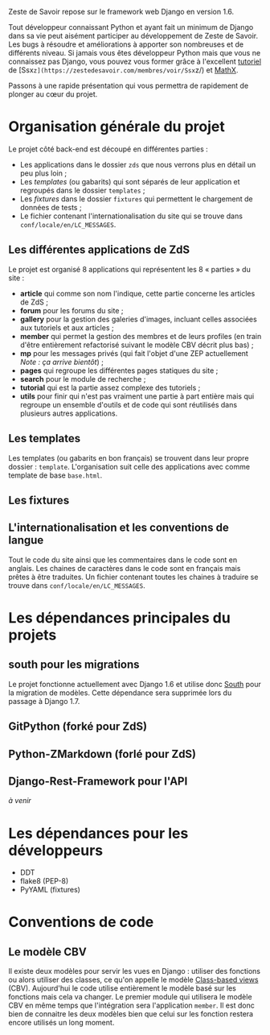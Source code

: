 Zeste de Savoir repose sur le framework web Django en version 1.6.

Tout développeur connaissant Python et ayant fait un minimum de Django dans sa vie peut aisément participer au développement de Zeste de Savoir. Les bugs à résoudre et améliorations à apporter son nombreuses et de différents niveau. Si jamais vous êtes développeur Python mais que vous ne connaissez pas Django, vous pouvez vous former grâce à l'excellent [tutoriel](https://zestedesavoir.com/tutoriels/232/developpez-votre-site-web-avec-le-framework-django/) de [Ssx`z](https://zestedesavoir.com/membres/voir/Ssx`z/) et [MathX](https://zestedesavoir.com/membres/voir/MathX/).

Passons à une rapide présentation qui vous permettra de rapidement de plonger au cœur du projet.

# Organisation générale du projet

Le projet côté back-end est découpé en différentes parties :

* Les applications dans le dossier `zds` que nous verrons plus en détail un peu plus loin ;
* Les *templates* (ou gabarits) qui sont séparés de leur application et regroupés dans le dossier `templates` ;
* Les *fixtures* dans le dossier `fixtures` qui permettent le chargement de données de tests ;
* Le fichier contenant l'internationalisation du site qui se trouve dans `conf/locale/en/LC_MESSAGES`.

## Les différentes applications de ZdS

Le projet est organisé 8 applications qui représentent les 8 « parties » du site :

* **article** qui comme son nom l'indique, cette partie concerne les articles de ZdS ;
* **forum** pour les forums du site ;
* **gallery** pour la gestion des galeries d'images, incluant celles associées aux tutoriels et aux articles ;
* **member** qui permet la gestion des membres et de leurs profiles (en train d'être entièrement refactorisé suivant le modèle CBV décrit plus bas) ;
* **mp** pour les messages privés (qui fait l'objet d'une ZEP actuellement *Note : ça arrive bientôt*) ;
* **pages** qui regroupe les différentes pages statiques du site ;
* **search** pour le module de recherche ;
* **tutorial** qui est la partie assez complexe des tutoriels ;
* **utils** pour finir qui n'est pas vraiment une partie à part entière mais qui regroupe un ensemble d'outils et de code qui sont réutilisés dans plusieurs autres applications.

## Les templates

Les templates (ou gabarits en bon français) se trouvent dans leur propre dossier : `template`. L'organisation suit celle des applications avec comme template de base `base.html`.

## Les fixtures

## L'internationalisation et les conventions de langue

Tout le code du site ainsi que les commentaires dans le code sont en anglais. Les  chaines de caractères dans le code sont en français mais prêtes à être traduites. Un fichier contenant toutes les chaines à traduire se trouve dans `conf/locale/en/LC_MESSAGES`.

# Les dépendances principales du projets

## south pour les migrations

Le projet fonctionne actuellement avec Django 1.6 et utilise donc [South](https://south.readthedocs.org/en/latest/) pour la migration de modèles. Cette dépendance sera supprimée lors du passage à Django 1.7.

## GitPython (forké pour ZdS)

## Python-ZMarkdown (forlé pour ZdS)

## Django-Rest-Framework pour l'API

*à venir*

# Les dépendances pour les développeurs

* DDT
* flake8 (PEP-8)
* PyYAML (fixtures)

# Conventions de code

## Le modèle CBV

Il existe deux modèles pour servir les vues en Django : utiliser des fonctions ou alors utiliser des classes, ce qu'on appelle le modèle [Class-based views](https://docs.djangoproject.com/en/dev/topics/class-based-views/) (CBV). Aujourd'hui le code utilise entièrement le modèle basé sur les fonctions mais cela va changer. Le premier module qui utilisera le modèle CBV en même temps que l'intégration sera l'application `member`. Il est donc bien de connaitre les deux modèles bien que celui sur les fonction restera encore utilisés un long moment.